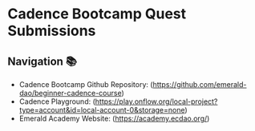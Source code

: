 # Cadence Bootcamp Quest Submissions

## Navigation 📚
- Cadence Bootcamp Github Repository: (https://github.com/emerald-dao/beginner-cadence-course)
- Cadence Playground: (https://play.onflow.org/local-project?type=account&id=local-account-0&storage=none)
- Emerald Academy Website: (https://academy.ecdao.org/)

